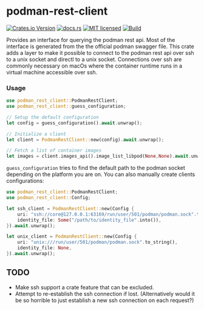 # podman-rest-client

[![Crates.io Version](https://img.shields.io/crates/v/podman-rest-client)](https://crates.io/crates/podman-rest-client)
[![docs.rs](https://docs.rs/podman-rest-client/badge.svg)](https://docs.rs/podman-rest-client)
[![MIT licensed](https://img.shields.io/badge/license-MIT-blue.svg)](./LICENSE)
[![Build](https://img.shields.io/github/actions/workflow/status/blazzy/podman-rest-client/main.yml?branch=main)](https://github.com/blazzy/podman-rest-client/actions)


<!-- cargo-rdme start -->

Provides an interface for querying the podman rest api. Most of the interface is generated from
the the official podman swagger file. This crate adds a layer to make it possible to connect to
the podman rest api over ssh to a unix socket and directl to a unix socket. Connections over
ssh are  commonly necessary on macOs where the container runtime runs in a virtual machine
accessible over ssh.

### Usage

```rust
use podman_rest_client::PodmanRestClient;
use podman_rest_client::guess_configuration;

// Setup the default configuration
let config = guess_configuration().await.unwrap();

// Initialize a client
let client = PodmanRestClient::new(config).await.unwrap();

// Fetch a list of container images
let images = client.images_api().image_list_libpod(None,None).await.unwrap();
```

`guess_configuration` tries to find the default path to the podman socket depending on the
platform you are on. You can also manually create clients configurations:

```rust
use podman_rest_client::PodmanRestClient;
use podman_rest_client::Config;

let ssh_client = PodmanRestClient::new(Config {
    uri: "ssh://core@127.0.0.1:63169/run/user/501/podman/podman.sock".to_string(),
    identity_file: Some("/path/to/identity_file".into()),
}).await.unwrap();

let unix_client = PodmanRestClient::new(Config {
    uri: "unix:///run/user/501/podman/podman.sock".to_string(),
    identity_file: None,
}).await.unwrap();
```

<!-- cargo-rdme end -->

## TODO

* Make ssh support a crate feature that can be excluded.
* Attempt to re-establish the ssh connection if lost. (Alternatively would it
be so horrible to just establish a new ssh connection on each request?)
